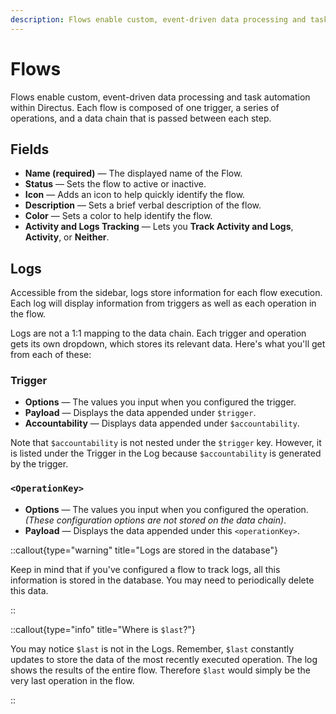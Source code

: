 ```yaml
---
description: Flows enable custom, event-driven data processing and task automation within Directus.
---
```


# Flows

Flows enable custom, event-driven data processing and task automation within Directus. Each flow is composed of one trigger, a series of operations, and a data chain that is passed between each step.

## Fields

- **Name (required)** — The displayed name of the Flow.
- **Status** — Sets the flow to active or inactive.
- **Icon** — Adds an icon to help quickly identify the flow.
- **Description** — Sets a brief verbal description of the flow.
- **Color** — Sets a color to help identify the flow.
- **Activity and Logs Tracking** — Lets you **Track Activity and Logs**, **Activity**, or **Neither**.

## Logs

<!-- TODO: Image -->

Accessible from the sidebar, logs store information for each flow execution. Each log will display information from
triggers as well as each operation in the flow.

Logs are not a 1:1 mapping to the data chain. Each trigger and operation gets its own dropdown, which stores its
relevant data. Here's what you'll get from each of these:

### Trigger

- **Options** — The values you input when you configured the trigger.
- **Payload** — Displays the data appended under `$trigger`.
- **Accountability** — Displays data appended under `$accountability`.

Note that `$accountability` is not nested under the `$trigger` key. However, it is listed under the Trigger in the Log
because `$accountability` is generated by the trigger.

### `<OperationKey>`

- **Options** — The values you input when you configured the operation.\
  _(These configuration options are not stored on the data chain)_.
- **Payload** — Displays the data appended under this `<operationKey>`.

::callout{type="warning" title="Logs are stored in the database"}

Keep in mind that if you've configured a flow to track logs, all this information is stored in the database. You may
need to periodically delete this data.

::

::callout{type="info" title="Where is `$last`?"}

You may notice `$last` is not in the Logs. Remember, `$last` constantly updates to store the data of the most recently
executed operation. The log shows the results of the entire flow. Therefore `$last` would simply be the very last
operation in the flow.

::
